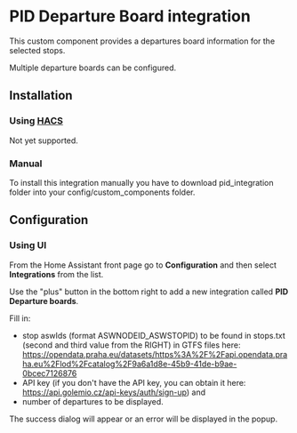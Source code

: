 # PID Departure Board integration

This custom component provides a departures board information for the selected stops. 

Multiple departure boards can be configured.

## Installation

### Using [HACS](https://hacs.xyz/)

Not yet supported.

### Manual

To install this integration manually you have to download pid_integration folder into your config/custom_components folder.

## Configuration

### Using UI

From the Home Assistant front page go to **Configuration** and then select **Integrations** from the list.

Use the "plus" button in the bottom right to add a new integration called **PID Departure boards**.

Fill in:

 - stop aswIds (format ASWNODEID_ASWSTOPID) to be found in stops.txt (second and third value from the RIGHT) in GTFS files here: https://opendata.praha.eu/datasets/https%3A%2F%2Fapi.opendata.praha.eu%2Flod%2Fcatalog%2F9a6a1d8e-45b9-41de-b9ae-0bcec7126876
 - API key (if you don't have the API key, you can obtain it here: https://api.golemio.cz/api-keys/auth/sign-up) and 
 - number of departures to be displayed.

The success dialog will appear or an error will be displayed in the popup.